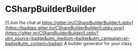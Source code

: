 # CSharpBuilderBuilder

[![Join the chat at https://gitter.im/CSharpBuilderBuilder/Lobby](https://badges.gitter.im/CSharpBuilderBuilder/Lobby.svg)](https://gitter.im/CSharpBuilderBuilder/Lobby?utm_source=badge&utm_medium=badge&utm_campaign=pr-badge&utm_content=badge)
A builder generator for your class
